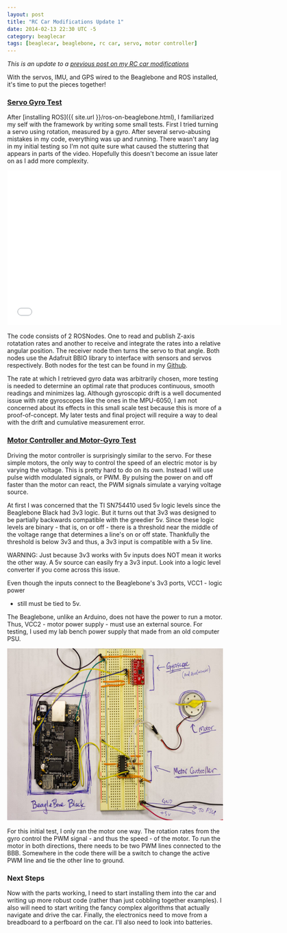 ```yaml
---
layout: post
title: "RC Car Modifications Update 1"
date: 2014-02-13 22:30 UTC -5
category: beaglecar
tags: [beaglecar, beaglebone, rc car, servo, motor controller]
---
```


_This is an update to a [previous post on my RC car modifications](rc-car.html)_

With the servos, IMU, and GPS wired to the Beaglebone and ROS installed, it's
time to put the pieces together!

<a name="servo-gyro" href="#servo-gyro"><h3>Servo Gyro Test</h3></a>

After [installing ROS]({{ site.url }}/ros-on-beaglebone.html), I familiarized my
self with the framework by writing some small tests. First I tried turning a 
servo using rotation, measured by a gyro. After several servo-abusing mistakes 
in my code, everything was up and running. There wasn't any lag in my initial 
testing so I'm not quite sure what caused the stuttering that appears in parts 
of the video. Hopefully this doesn't become an issue later on as I add more 
complexity.

<iframe width="640" height="360" src="//www.youtube.com/embed/Js2NODN_0wM" frameborder="0" allowfullscreen></iframe>

The code consists of 2 ROSNodes. One to read and publish Z-axis rotatation rates
and another to receive and integrate the rates into a relative angular position.
The receiver node then turns the servo to that angle. Both nodes use the 
Adafruit BBIO library to interface with sensors and servos respectively.
Both nodes for the test can be found in my [Github](https://github.com/BunsenMcDubbs/beaglecar/tree/master/src/gyro-tests).

The rate at which I retrieved gyro data was arbitrarily chosen, more testing
is needed to determine an optimal rate that produces continuous, smooth readings
and minimizes lag. Although gyroscopic drift is a well documented issue with
rate gyroscopes like the ones in the MPU-6050, I am not concerned about its
effects in this small scale test because this is more of a proof-of-concept.
My later tests and final project will require a way to deal with the drift and
cumulative measurement error.

<a name="motor-gyro" href="#motor-gyro"><h3>Motor Controller and Motor-Gyro Test</h3></a>

Driving the motor controller is surprisingly similar to the servo. For these 
simple motors, the only way to control the speed of an electric motor is by varying
the voltage. This is pretty hard to do on its own. Instead I will use pulse
width modulated signals, or PWM. By pulsing the power on and off faster than the
motor can react, the PWM signals simulate a varying voltage source.

At first I was concerned that the TI SN754410 used 5v logic levels since the
Beaglebone Black had 3v3 logic. But it turns out that 3v3 was designed to be
partially backwards compatible with the greedier 5v. Since these logic levels
are binary - that is, on or off - there is a threshold near the middle of the
voltage range that determines a line's on or off state. Thankfully the threshold
is below 3v3 and thus, a 3v3 input is compatible with a 5v line.

WARNING: Just because 3v3 works with 5v inputs does NOT mean it works the other
way. A 5v source can easily fry a 3v3 input. Look into a logic level converter
if you come across this issue.

Even though the inputs connect to the Beaglebone's 3v3 ports, VCC1 - logic power
- still must be tied to 5v.

The Beaglebone, unlike an Arduino, does not have the power to run a motor. Thus,
VCC2 - motor power supply - must use an external source. For testing, I used my 
lab bench power supply that made from an old computer PSU.

[<img src="/images/motor-gyro.jpg" alt="Motor and gyro connected to the Beaglebone" height="400" width="600">](/images/motor-gyro.jpg)

For this initial test, I only ran the motor one way. The rotation rates from the
gyro control the PWM signal - and thus the speed - of the motor. To run the 
motor in both directions, there needs to be two PWM lines connected to the BBB.
Somewhere in the code there will be a switch to change the active PWM line and
tie the other line to ground.

### Next Steps

Now with the parts working, I need to start installing them into the car and 
writing up more robust code (rather than just cobbling together examples).
I also will need to start writing the fancy complex algorithms that actually
navigate and drive the car. Finally, the electronics need to move from a
breadboard to a perfboard on the car. I'll also need to look into batteries.

